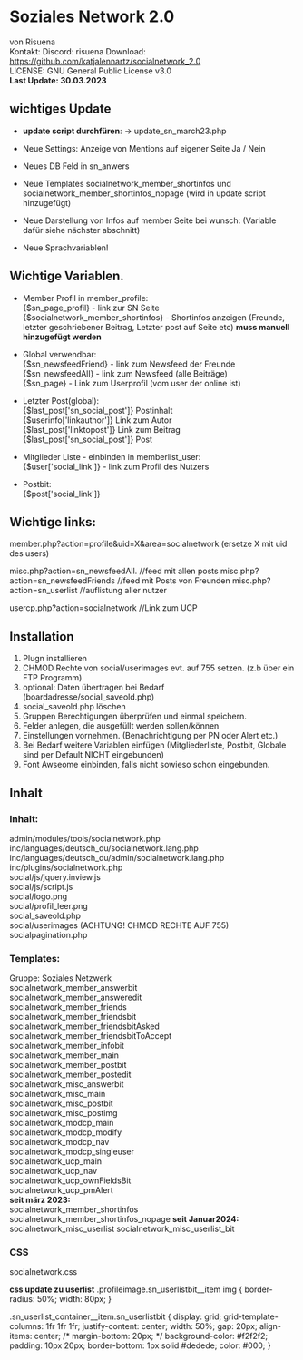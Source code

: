 # Soziales Network 2.0  
von Risuena  
Kontakt: Discord: risuena
Download: https://github.com/katjalennartz/socialnetwork_2.0  
LICENSE: GNU General Public License v3.0  
**Last Update: 30.03.2023**

## wichtiges Update        
* **update script durchfüren**: -> update_sn_march23.php              
* Neue Settings: Anzeige von Mentions auf eigener Seite Ja / Nein       
* Neues DB Feld in sn_anwers         
* Neue Templates socialnetwork_member_shortinfos und socialnetwork_member_shortinfos_nopage (wird in update script hinzugefügt) 
          
* Neue Darstellung von Infos auf member Seite bei wunsch: (Variable dafür siehe nächster abschnitt)    
* Neue Sprachvariablen!    

## Wichtige Variablen.  

* Member Profil in member_profile:  
{$sn_page_profil}  - link zur SN Seite       
{$socialnetwork_member_shortinfos} - Shortinfos anzeigen (Freunde, letzter geschriebener Beitrag, Letzter post auf Seite etc) **muss manuell hinzugefügt werden**


* Global verwendbar:  
{$sn_newsfeedFriend} - link zum Newsfeed der Freunde  
{$sn_newsfeedAll} - link zum Newsfeed (alle Beiträge)  
{$sn_page} - Link zum Userprofil (vom user der online ist)   

* Letzter Post(global):  
{$last_post['sn_social_post']} Postinhalt    
{$userinfo['linkauthor']} Link zum Autor  
{$last_post['linktopost']} Link zum Beitrag  
{$last_post['sn_social_post']}  Post  
     
    
* Mitglieder Liste - einbinden in memberlist_user:  
{$user['social_link']} - link zum Profil des Nutzers  

* Postbit:  
{$post['social_link']}  
## Wichtige links:

member.php?action=profile&uid=X&area=socialnetwork  (ersetze X mit uid des users)

misc.php?action=sn_newsfeedAll. //feed mit allen posts
misc.php?action=sn_newsfeedFriends //feed mit Posts von Freunden
misc.php?action=sn_userlist //auflistung aller nutzer

usercp.php?action=socialnetwork  //Link zum UCP

## Installation
1. Plugn installieren
2. CHMOD Rechte von social/userimages evt. auf 755 setzen. (z.b über ein FTP Programm)
3. optional: Daten übertragen bei Bedarf (boardadresse/social_saveold.php)
4. social_saveold.php löschen
5. Gruppen Berechtigungen überprüfen und einmal speichern. 
6. Felder anlegen, die ausgefüllt werden sollen/können
7. Einstellungen vornehmen. (Benachrichtigung per PN oder Alert etc.)
8. Bei Bedarf weitere Variablen einfügen (Mitgliederliste, Postbit, Globale sind per Default NICHT eingebunden)
9. Font Awseome einbinden, falls nicht sowieso schon eingebunden.
  
## Inhalt
### Inhalt:  
admin/modules/tools/socialnetwork.php  
inc/languages/deutsch_du/socialnetwork.lang.php  
inc/languages/deutsch_du/admin/socialnetwork.lang.php  
inc/plugins/socialnetwork.php  
social/js/jquery.inview.js  
social/js/script.js  
social/logo.png  
social/profil_leer.png  
social_saveold.php  
social/userimages  (ACHTUNG! CHMOD RECHTE AUF 755)  
socialpagination.php  
  
  
### Templates:   
Gruppe: Soziales Netzwerk  
socialnetwork_member_answerbit  
socialnetwork_member_answeredit  
socialnetwork_member_friends  
socialnetwork_member_friendsbit  
socialnetwork_member_friendsbitAsked  
socialnetwork_member_friendsbitToAccept  
socialnetwork_member_infobit  
socialnetwork_member_main  
socialnetwork_member_postbit  
socialnetwork_member_postedit  
socialnetwork_misc_answerbit  
socialnetwork_misc_main  
socialnetwork_misc_postbit  
socialnetwork_misc_postimg  
socialnetwork_modcp_main  
socialnetwork_modcp_modify  
socialnetwork_modcp_nav  
socialnetwork_modcp_singleuser  
socialnetwork_ucp_main  
socialnetwork_ucp_nav  
socialnetwork_ucp_ownFieldsBit  
socialnetwork_ucp_pmAlert  
**seit märz 2023:**              
socialnetwork_member_shortinfos         
socialnetwork_member_shortinfos_nopage
**seit Januar2024:**
socialnetwork_misc_userlist
socialnetwork_misc_userlist_bit
     
### CSS  
socialnetwork.css  

**css update zu userlist**
.profileimage.sn_userlistbit__item img {
    border-radius: 50%;
    width: 80px;
}

.sn_userlist_container__item.sn_userlistbit {
    display: grid;
    grid-template-columns: 1fr 1fr 1fr;
    justify-content: center;
    width: 50%;
    gap: 20px;
    align-items: center;
    /* margin-bottom: 20px; */
    background-color: #f2f2f2;
    padding: 10px 20px;
    border-bottom: 1px solid #dedede;
    color: #000;
}
